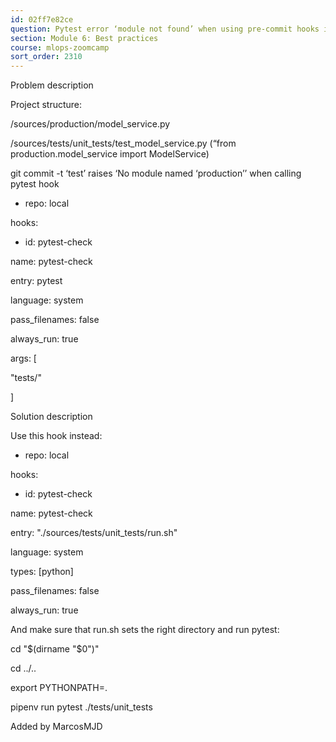```yaml
---
id: 02ff7e82ce
question: Pytest error ‘module not found’ when using pre-commit hooks if using custom packages in the source code
section: Module 6: Best practices
course: mlops-zoomcamp
sort_order: 2310
---
```


Problem description

Project structure:

/sources/production/model_service.py

/sources/tests/unit_tests/test_model_service.py (“from production.model_service import ModelService)

git commit -t ‘test’ raises ‘No module named ‘production’’ when calling pytest hook

- repo: local

hooks:

- id: pytest-check

name: pytest-check

entry: pytest

language: system

pass_filenames: false

always_run: true

args: [

"tests/"

]

Solution description

Use this hook instead:

- repo: local

hooks:

- id: pytest-check

name: pytest-check

entry: "./sources/tests/unit_tests/run.sh"

language: system

types: [python]

pass_filenames: false

always_run: true

And make sure that run.sh sets the right directory and run pytest:

cd "$(dirname "$0")"

cd ../..

export PYTHONPATH=.

pipenv run pytest ./tests/unit_tests

Added by MarcosMJD

